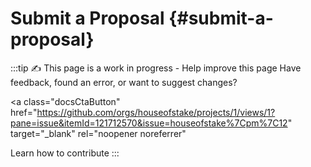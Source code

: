 # Submit a Proposal {#submit-a-proposal}

:::tip ✍️ This page is a work in progress - Help improve this page
Have feedback, found an error, or want to suggest changes?

<a
  class="docsCtaButton"
  href="https://github.com/orgs/houseofstake/projects/1/views/1?pane=issue&itemId=121712570&issue=houseofstake%7Cpm%7C12"
  target="_blank"
  rel="noopener noreferrer"
>
Learn how to contribute
</a>
:::
